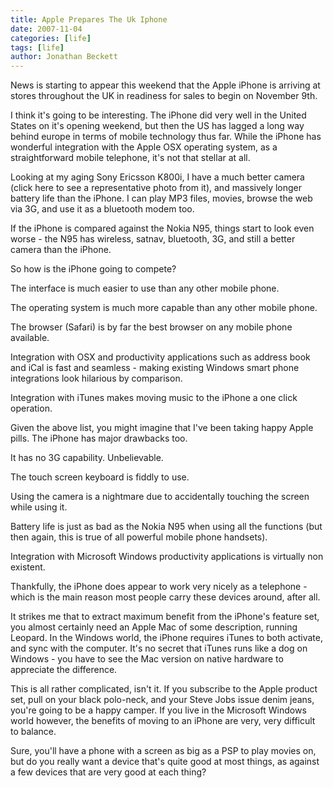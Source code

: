 ```yaml
---
title: Apple Prepares The Uk Iphone
date: 2007-11-04
categories: [life]
tags: [life]
author: Jonathan Beckett
---
```


News is starting to appear this weekend that the Apple iPhone is arriving at stores throughout the UK in readiness for sales to begin on November 9th.

I think it's going to be interesting. The iPhone did very well in the United States on it's opening weekend, but then the US has lagged a long way behind europe in terms of mobile technology thus far. While the iPhone has wonderful integration with the Apple OSX operating system, as a straightforward mobile telephone, it's not that stellar at all.

Looking at my aging Sony Ericsson K800i, I have a much better camera (click here to see a representative photo from it), and massively longer battery life than the iPhone. I can play MP3 files, movies, browse the web via 3G, and use it as a bluetooth modem too.

If the iPhone is compared against the Nokia N95, things start to look even worse - the N95 has wireless, satnav, bluetooth, 3G, and still a better camera than the iPhone.

So how is the iPhone going to compete?

The interface is much easier to use than any other mobile phone.

The operating system is much more capable than any other mobile phone.

The browser (Safari) is by far the best browser on any mobile phone available.

Integration with OSX and productivity applications such as address book and iCal is fast and seamless - making existing Windows smart phone integrations look hilarious by comparison.

Integration with iTunes makes moving music to the iPhone a one click operation.

Given the above list, you might imagine that I've been taking happy Apple pills. The iPhone has major drawbacks too.

It has no 3G capability. Unbelievable.

The touch screen keyboard is fiddly to use.

Using the camera is a nightmare due to accidentally touching the screen while using it.

Battery life is just as bad as the Nokia N95 when using all the functions (but then again, this is true of all powerful mobile phone handsets).

Integration with Microsoft Windows productivity applications is virtually non existent.

Thankfully, the iPhone does appear to work very nicely as a telephone - which is the main reason most people carry these devices around, after all.

It strikes me that to extract maximum benefit from the iPhone's feature set, you almost certainly need an Apple Mac of some description, running Leopard. In the Windows world, the iPhone requires iTunes to both activate, and sync with the computer. It's no secret that iTunes runs like a dog on Windows - you have to see the Mac version on native hardware to appreciate the difference.

This is all rather complicated, isn't it. If you subscribe to the Apple product set, pull on your black polo-neck, and your Steve Jobs issue denim jeans, you're going to be a happy camper. If you live in the Microsoft Windows world however, the benefits of moving to an iPhone are very, very difficult to balance.

Sure, you'll have a phone with a screen as big as a PSP to play movies on, but do you really want a device that's quite good at most things, as against a few devices that are very good at each thing?